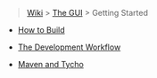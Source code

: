 > [Wiki](Home) > [The GUI](The-GUI) > Getting Started

* [How to Build](Building-the-GUI)

* [The Development Workflow](GUI-Development-Workflow)

* [Maven and Tycho](Maven-and-Tycho)
